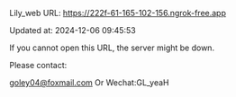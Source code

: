 Lily_web URL: https://222f-61-165-102-156.ngrok-free.app

Updated at: 2024-12-06 09:45:53

If you cannot open this URL, the server might be down.

Please contact: 

goley04@foxmail.com Or Wechat:GL_yeaH